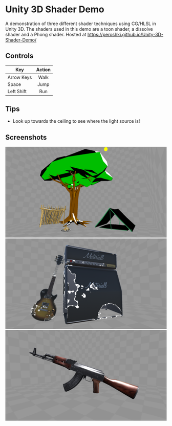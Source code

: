 # Unity 3D Shader Demo

A demonstration of three different shader techniques using CG/HLSL in Unity 3D. The shaders used in this demo are a toon shader, a dissolve shader and a Phong shader. Hosted at https://peroshki.github.io/Unity-3D-Shader-Demo/

## Controls
| Key        | Action           |
| ------------- |:-------------:|
| Arrow Keys      | Walk |
| Space      | Jump      |
| Left Shift | Run      |

## Tips
* Look up towards the ceiling to see where the light source is!

## Screenshots
![Toon](Screenshots/Toon.png)
![Dissolve](Screenshots/Dissolve.png)
![Phong](Screenshots/Phong.png)
